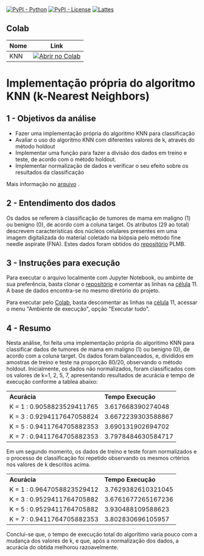 [![PyPI - Python](https://img.shields.io/badge/python-v3.6+-blue.svg)](https://pypi.org/project/bertopic/)
[![PyPI - License](https://img.shields.io/badge/license-MIT-green.svg)](https://github.com/mediote/twAnalytics/blob/main/LICENSE)
[![Lattes](https://img.shields.io/badge/Lattes-CNPq-blueviolet)](http://lattes.cnpq.br/2455024624300452)


## Colab 

| Nome  | Link  |
|---|---|
| KNN  | [![Abrir no Colab](https://colab.research.google.com/assets/colab-badge.svg)](https://colab.research.google.com/github/mediote/knn/blob/main/knn.ipynb)  |


# Implementação própria do algoritmo KNN (k-Nearest Neighbors) 

## 1 - Objetivos da análise


<ul>
    <li>Fazer uma implementação própria do algoritmo KNN para classificação</li>
    <li>Avaliar o uso do algoritmo KNN com diferentes valores de k, através do
método holdout</li>
    <li>Implementar uma função para fazer a divisão dos dados em treino e teste, de
acordo com o método holdout. </li>
    <li>Implementar normalização de dados e verificar o seu efeito sobre os
resultados da classificação</li>
</ul> 

Mais informação no <a href="">arquivo</a> .

## 2 - Entendimento dos dados

Os dados se referem à classificação de tumores de mama em maligno (1) ou benigno (0), de acordo com a coluna target. Os atributos (29 ao total) descrevem características dos núcleos celulares presentes em uma imagem digitalizada do material coletado na biópsia pelo método fine needle aspirate (FNA). Estes dados foram obtidos do  <a href="https://biodatamining.biomedcentral.com/articles/10.1186/s13040-017-0154-4
">repositório</a> PLMB.

## 3 - Instruções para execução

Para executar o arquivo localmente com Jupyter Notebook, ou ambinte de sua preferência, basta clonar o <a href="https://github.com/mediote/knn.git">repositório</a> e comentar as linhas na  <a href="https://colab.research.google.com/drive/1CLJ45koDzznmEnDcf_TAkKHCRajc3LRH#scrollTo=c05dfc81&line=4&uniqifier=1">célula</a> 11. A base de dados encontra-se no mesmo diretório do projeto.

Para executar pelo <a href="https://colab.research.google.com/drive/1CLJ45koDzznmEnDcf_TAkKHCRajc3LRH#scrollTo=51d0805d">Colab</a>, basta descomentar as linhas na  <a href="https://colab.research.google.com/drive/1CLJ45koDzznmEnDcf_TAkKHCRajc3LRH#scrollTo=c05dfc81&line=4&uniqifier=1">célula</a> 11, acessar o menu "Ambiente de execução", opção "Executar tudo".

## 4 -  Resumo

Nesta análise, foi feita uma implementação própria do algoritimo KNN para classificar dados de tumores de mama em maligno (1) ou benigno (0), de acordo com a coluna target. Os dados foram balanceados, e, divididos em amostras de treino e teste na proporção 80/20, observando o método holdout. Inicialmente, os dados não normalizados, foram classificados com os valores de k=1, 2, 5, 7, apresentando resultados de acurácia e tempo de execução conforme a tablea abaixo:

<table>
  <tr>
    <th style="text-align: left">Acurácia</th>
    <th style="text-align: left">Tempo Execução</th> 
  </tr>
  <tr>
    <td>K = 1 : 0.9058823529411765</td>
    <td style="text-align: left">3.617668390274048</td>
  </tr>
  <tr>
    <td>K = 3 : 0.9294117647058824</td>
    <td style="text-align: left">3.6672239303588867</td>
  </tr>
  <tr>
    <td>K = 5 : 0.9411764705882353</td>
    <td style="text-align: left">3.690131902694702</td>
  </tr>
   <tr>
    <td>K = 7 : 0.9411764705882353</td>
    <td style="text-align: left">3.7978484630584717</td>
  </tr>
</table>

Em um segundo momento, os dados de treino e teste foram normalizados e o processo de classificação foi repetido observando os mesmos crtérios nos valores de k descritos acima.

<table>
  <tr>
    <th style="text-align: left">Acurácia</th>
    <th style="text-align: left">Tempo Execução</th> 
  </tr>
  <tr>
    <td>K = 1 : 0.9647058823529412</td>
    <td style="text-align: left">3.7629382610321045</td>
  </tr>
  <tr>
    <td>K = 3 : 0.9529411764705882</td>
    <td style="text-align: left">3.6761677265167236</td>
  </tr>
  <tr>
    <td>K = 5 : 0.9529411764705882</td>
    <td style="text-align: left">3.930488109588623</td>
  </tr>
   <tr>
    <td>K = 7 : 0.9411764705882353</td>
    <td style="text-align: left">3.802830696105957</td>
  </tr>
</table>

Conclui-se que, o tempo de execução total do algorítimo varia pouco com a mudança dos valores de k, e que, após a normalização dos dados, a acurácia do obtida melhorou razoavelmente.




